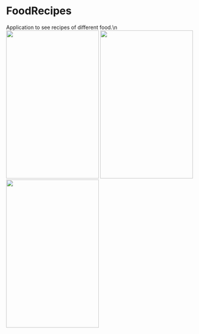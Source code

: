# FoodRecipes
Application to see recipes of different food.\n
<img src="https://user-images.githubusercontent.com/93306725/220709102-5fb2341a-2690-47eb-b239-19fa21212d26.png" width="250" height="400"/>
<img src="https://user-images.githubusercontent.com/93306725/220709317-276ceeee-cd9a-420a-ad41-71822c7dc7c8.png" width="250" height="400"/>
<img src="https://user-images.githubusercontent.com/93306725/220709603-abc6f7ca-19a7-4081-8a6d-b9a3338f495f.png" width="250" height="400"/>
